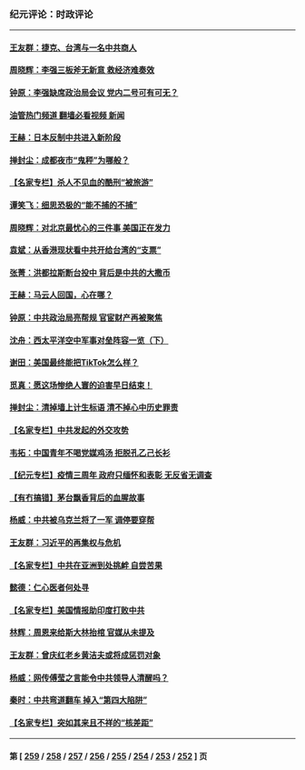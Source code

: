 ### 纪元评论：时政评论
---
#### [王友群：捷克、台湾与一名中共商人](../../pages/nsc1025/n13962880.md?04020330) 
#### [周晓辉：李强三板斧无新意 救经济难奏效](../../pages/nsc1025/n13963335.md?04020330) 
#### [钟原：李强缺席政治局会议 党内二号可有可无？](../../pages/nsc1025/n13962965.md?04020330) 
#### [油管热门频道 翻墙必看视频 新闻](ok?04020330)
#### [王赫：日本反制中共进入新阶段](../../pages/nsc1025/n13962985.md?04020330) 
#### [掸封尘：成都夜市“鬼秤”为哪般？](../../pages/nsc1025/n13962863.md?04020330) 
#### [【名家专栏】杀人不见血的酷刑“被旅游”](../../pages/nsc1025/n13962611.md?04020330) 
#### [谭笑飞：细思恐极的“能不捕的不捕”](../../pages/nsc1025/n13962565.md?04020330) 
#### [周晓辉：对北京最忧心的三件事 美国正在发力](../../pages/nsc1025/n13962520.md?04020330) 
#### [袁斌：从香港现状看中共开给台湾的“支票”](../../pages/nsc1025/n13962401.md?04020330) 
#### [张菁：洪都拉斯断台投中 背后是中共的大撒币](../../pages/nsc1025/n13962478.md?04020330) 
#### [王赫：马云人回国，心在哪？](../../pages/nsc1025/n13962356.md?04020330) 
#### [钟原：中共政治局亮帮规 官宦财产再被聚焦](../../pages/nsc1025/n13962234.md?04020330) 
#### [沈舟：西太平洋空中军事对垒阵容一览（下）](../../pages/nsc1025/n13961983.md?04020330) 
#### [谢田：美国最终能把TikTok怎么样？](../../pages/nsc1025/n13962138.md?04020330) 
#### [觅真：愿这场惨绝人寰的迫害早日结束！](../../pages/nsc1025/n13962150.md?04020330) 
#### [掸封尘：清掉墙上计生标语 清不掉心中历史罪责](../../pages/nsc1025/n13962087.md?04020330) 
#### [【名家专栏】中共发起的外交攻势](../../pages/nsc1025/n13961842.md?04020330) 
#### [韦拓：中国青年不喝党媒鸡汤 拒脱孔乙己长衫](../../pages/nsc1025/n13962007.md?04020330) 
#### [【纪元专栏】疫情三周年 政府只缅怀和表彰 无反省无调查](../../pages/nsc1025/n13962004.md?04020330) 
#### [【有冇搞错】茅台飘香背后的血腥故事](../../pages/nsc1025/n13961702.md?04020330) 
#### [杨威：中共被乌克兰将了一军 调停要穿帮](../../pages/nsc1025/n13961388.md?04020330) 
#### [王友群：习近平的再集权与危机](../../pages/nsc1025/n13961450.md?04020330) 
#### [【名家专栏】中共在亚洲到处挑衅 自尝苦果](../../pages/nsc1025/n13959731.md?04020330) 
#### [懿德：仁心医者何处寻](../../pages/nsc1025/n13961200.md?04020330) 
#### [【名家专栏】美国情报助印度打败中共](../../pages/nsc1025/n13960307.md?04020330) 
#### [林辉：周恩来给斯大林抬棺 官媒从未提及](../../pages/nsc1025/n13961173.md?04020330) 
#### [王友群：曾庆红老乡黄洁夫或将成惩罚对象](../../pages/nsc1025/n13960455.md?04020330) 
#### [杨威：网传傅莹之言能令中共领导人清醒吗？](../../pages/nsc1025/n13960572.md?04020330) 
#### [秦时：中共弯道翻车 掉入“第四大陷阱”](../../pages/nsc1025/n13960568.md?04020330) 
#### [【名家专栏】突如其来且不祥的“核差距”](../../pages/nsc1025/n13958986.md?04020330) 

---
#### 第 [ [259](./259.md?04020330) / [258](./258.md?04020330) / [257](./257.md?04020330) / [256](./256.md?04020330) / [255](./255.md?04020330) / [254](./254.md?04020330) / [253](./253.md?04020330) / [252](./252.md?04020330) ] 页
